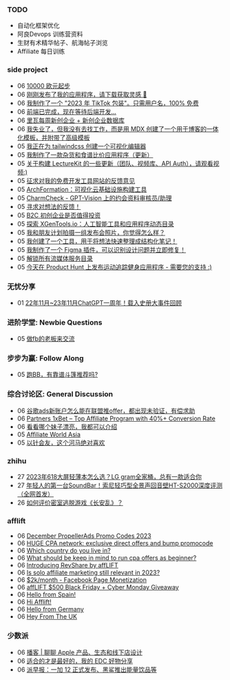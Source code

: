 ### TODO
-  自动化框架优化
-  阿良Devops 训练营资料
-  生财有术精华帖子、航海帖子浏览
-  Affiliate 每日训练

### side project
<!-- sideproject:START -->
-  06 [10000 欧元起步](https://www.reddit.com/r/SideProject/comments/18bzeuw/10000_euros_to_start/)
-  06 [刚刚发布了我的应用程序，请下载获取灵感 🙏](https://www.reddit.com/r/SideProject/comments/18bxaxt/just_published_my_app_please_download_for/)
-  06 [我制作了一个 &quot;2023 年 TikTok 包装&quot;。只需用户名，100% 免费](https://tokchart.com/wrapped)
-  06 [前端已完成，现在等待后端开发...](https://old.reddit.com/r/SideProject/comments/18bu9zs/frontend_done_now_waiting_on_backend_dev/)
-  06 [里瓦每周新创企业 + 新创企业数据库](https://www.reddit.com/r/SideProject/comments/18bthvl/riva_weekly_new_startups_startup_database/)
-  06 [我失业了，但我没有去找工作，而是用 MDX 创建了一个用于博客的一体化模板，并附带了高级模板](https://www.reddit.com/r/SideProject/comments/18bj0kt/im_out_of_work_instead_of_finding_a_job_i_created/)
-  05 [我正在为 tailwindcss 创建一个可视化编辑器](https://uibun.dev/)
-  05 [我制作了一款杂货和食谱比价应用程序（更新）](https://www.reddit.com/r/SideProject/comments/18bndv9/i_built_a_grocery_recipe_price_comparison_app/)
-  05 [关于构建 LectureKit 的一些更新（团队、视频库、API Auth），请观看视频:&rpar;](https://old.reddit.com/r/SideProject/comments/18bngjk/some_updates_on_the_building_of_lecturekit_teams/)
-  05 [征求对我的免费开发工具网站的反馈意见](https://www.reddit.com/r/SideProject/comments/18bm499/seeking_feedback_on_my_free_developer_tools/)
-  05 [ArchFormation：可视化云基础设施构建工具](https://www.reddit.com/r/SideProject/comments/18bl9l3/archformation_visual_cloud_infrastructure/)
-  05 [CharmCheck - GPT-Vision 上的约会资料审核员/助理](https://old.reddit.com/r/SideProject/comments/18bkwv0/charmcheck_dating_profile_reviewerassistant_on/)
-  05 [寻求对想法的反馈！](https://www.reddit.com/r/SideProject/comments/18bhdob/seeking_feedback_on_an_idea/)
-  05 [B2C 初创企业是否值得投资](https://www.reddit.com/r/SideProject/comments/18biu35/are_b2c_startups_worth_it/)
-  05 [探索 XGenTools.io：人工智能工具和应用程序动态目录](https://www.reddit.com/r/SideProject/comments/18bkmiw/discover_xgentoolsio_a_dynamic_directory_for_ai/)
-  05 [我和朋友计划拍摄一组发布会照片，你觉得怎么样？](https://old.reddit.com/r/SideProject/comments/18bk3tm/planned_a_launch_photoshoot_with_my_friend_what/)
-  05 [我创建了一个工具，用于将想法快速整理成结构化笔记！](https://www.reddit.com/r/SideProject/comments/18bcerd/i_build_a_tool_to_quickly_organize_ideas_into/)
-  05 [我制作了一个 Figma 插件，可以识别设计问题并立即修复！](https://www.reddit.com/r/SideProject/comments/18bhyfm/i_made_a_figma_plugin_that_identifies_design/)
-  05 [解锁所有流媒体服务目录](http://streamwithvpn.com/)
-  05 [今天在 Product Hunt 上发布运动追踪健身应用程序 - 需要您的支持 :&rpar;](https://www.reddit.com/r/SideProject/comments/18bezkt/launched_a_motion_tracking_fitness_app_in_product/)<!-- sideproject:END -->


### 无忧分享
<!-- ruyo:START -->
-  01 [22年11月~23年11月ChatGPT一周年！载入史册大事件回顾](https://51.ruyo.net/18557.html)<!-- ruyo:END -->

### 进阶学堂: Newbie Questions
<!-- advertcn1:START -->
-  05 [做fb的老板来交流](https://www.advertcn.com/thread-113197-1-1.html)<!-- advertcn1:END -->

### 步步为赢: Follow Along
<!-- advertcn2:START -->
-  05 [跑BB，有靠谱斗篷推荐吗?](https://www.advertcn.com/thread-113193-1-1.html)<!-- advertcn2:END -->

### 综合讨论区: General Discussion
<!-- advertcn3:START -->
-  06 [谷歌ads新账户怎么能在联盟推offer，都出现未验证，有偿求助](https://www.advertcn.com/thread-113206-1-1.html)
-  06 [Partners 1xBet – Top Affiliate Program with 40%+ Conversion Rate](https://www.advertcn.com/thread-113205-1-1.html)
-  06 [看看哪个妹子漂亮，我都可以介绍](https://www.advertcn.com/thread-113202-1-1.html)
-  05 [Affiliate World Asia](https://www.advertcn.com/thread-113198-1-1.html)
-  05 [以针会友，这个河马绝对喜欢](https://www.advertcn.com/thread-113194-1-1.html)<!-- advertcn3:END -->


### zhihu
<!-- zhihu:START -->
-  27 [2023年618大屏轻薄本怎么选？LG gram全家桶，总有一款适合你](http://zhuanlan.zhihu.com/p/632641888?utm_campaign=rss&utm_medium=rss&utm_source=rss&utm_content=title)
-  27 [年轻人的第一台SoundBar！索尼轻巧型全景声回音壁HT-S2000深度评测（全网首发）](http://zhuanlan.zhihu.com/p/630990296?utm_campaign=rss&utm_medium=rss&utm_source=rss&utm_content=title)
-  26 [如何评价密室逃脱游戏《长安乱》？](http://www.zhihu.com/question/563950552/answer/3045961312?utm_campaign=rss&utm_medium=rss&utm_source=rss&utm_content=title)<!-- zhihu:END -->

### afflift
<!-- afflift:START -->
-  06 [December PropellerAds Promo Codes 2023](https://afflift.com/f/threads/december-propellerads-promo-codes-2023.12195/)
-  06 [HUGE CPA network: exclusive direct offers and bump promocode](https://afflift.com/f/threads/huge-cpa-network-exclusive-direct-offers-and-bump-promocode.11077/)
-  06 [Which country do you live in?](https://afflift.com/f/threads/which-country-do-you-live-in.65/)
-  06 [What should be keep in mind to run cpa offers as beginner?](https://afflift.com/f/threads/what-should-be-keep-in-mind-to-run-cpa-offers-as-beginner.12112/)
-  06 [Introducing RevShare by affLIFT](https://afflift.com/f/threads/introducing-revshare-by-afflift.11814/)
-  06 [Is solo affiliate marketing still relevant in 2023?](https://afflift.com/f/threads/is-solo-affiliate-marketing-still-relevant-in-2023.12202/)
-  06 [$2k/month - Facebook Page Monetization](https://afflift.com/f/threads/2k-month-facebook-page-monetization.10637/)
-  06 [affLIFT $500 Black Friday + Cyber Monday Giveaway](https://afflift.com/f/threads/afflift-500-black-friday-cyber-monday-giveaway.12105/)
-  06 [Hello from Spain!](https://afflift.com/f/threads/hello-from-spain.11975/)
-  06 [Hi Afflift!](https://afflift.com/f/threads/hi-afflift.12133/)
-  06 [Hello from Germany](https://afflift.com/f/threads/hello-from-germany.12091/)
-  06 [Hey From The UK](https://afflift.com/f/threads/hey-from-the-uk.12127/)<!-- afflift:END -->

### 少数派
<!-- sspai:START -->
-  06 [播客 | 聊聊 Apple 产品、生态和线下店设计](https://sspai.com/post/84837)
-  06 [适合的才是最好的，我的 EDC 好物分享](https://sspai.com/post/84762)
-  06 [派早报：一加 12 正式发布、黑鲨推出能量饮品等](https://sspai.com/post/84873)<!-- sspai:END -->
